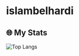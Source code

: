 ﻿# islambelhardi

## 🌐 My Stats

![Top Langs](https://github-readme-stats.vercel.app/api/top-langs/?username=islambelhardi&layout=compact&theme=radical&token=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)

